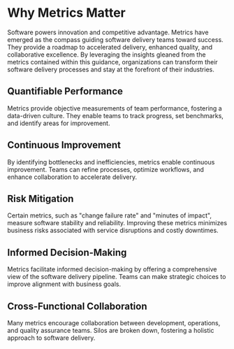 # Why Metrics Matter

Software powers innovation and competitive advantage. Metrics have emerged as the compass guiding software delivery teams toward success. They provide a roadmap to accelerated delivery, enhanced quality, and collaborative excellence. By leveraging the insights gleaned from the metrics contained within this guidance, organizations can transform their software delivery processes and stay at the forefront of their industries.

## Quantifiable Performance

Metrics provide objective measurements of team performance, fostering a data-driven culture. They enable teams to track progress, set benchmarks, and identify areas for improvement.

## Continuous Improvement

By identifying bottlenecks and inefficiencies, metrics enable continuous improvement. Teams can refine processes, optimize workflows, and enhance collaboration to accelerate delivery.

## Risk Mitigation

Certain metrics, such as "change failure rate" and "minutes of impact", measure software stability and reliability. Improving these metrics minimizes business risks associated with service disruptions and costly downtimes.

## Informed Decision-Making

Metrics facilitate informed decision-making by offering a comprehensive view of the software delivery pipeline. Teams can make strategic choices to improve alignment with business goals.

## Cross-Functional Collaboration

Many metrics encourage collaboration between development, operations, and quality assurance teams. Silos are broken down, fostering a holistic approach to software delivery.
